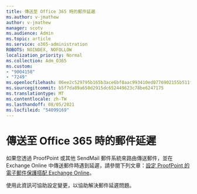```yaml
---
title: 傳送至 Office 365 時的郵件延遲
ms.author: v-jmathew
author: v-jmathew
manager: scotv
ms.audience: Admin
ms.topic: article
ms.service: o365-administration
ROBOTS: NOINDEX, NOFOLLOW
localization_priority: Normal
ms.collection: Adm_O365
ms.custom:
- "9004158"
- "7249"
ms.openlocfilehash: 06ee2c529795b165b3ace6bf0aac993410ed0776902155b511f920a09d133d84
ms.sourcegitcommit: b5f7da89a650d2915dc652449623c78be6247175
ms.translationtype: MT
ms.contentlocale: zh-TW
ms.lasthandoff: 08/05/2021
ms.locfileid: "54099169"
---
```

# <a name="mail-delays-when-sending-to-office-365"></a>傳送至 Office 365 時的郵件延遲

如果您透過 ProofPoint 或其他 SendMail 郵件系統來路由傳送郵件，並在 Exchange Online 中傳送郵件時遇到延遲，請參閱下列文章：[設定 ProofPoint 的電子郵件保護搭配 Exchange Online](https://docs.microsoft.com/exchange/troubleshoot/email-delivery/configure-proofpoint-with-exchange)。

使用此資訊可協助設定變更，以協助解決郵件延遲問題。
